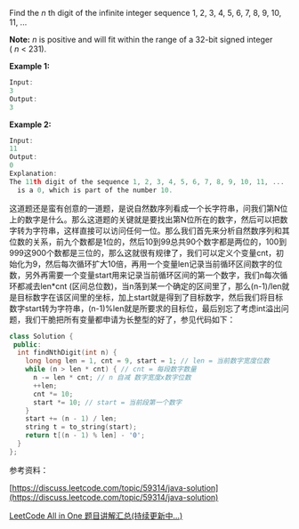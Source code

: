 Find the _n_ th digit of the infinite integer sequence 1, 2, 3, 4, 5, 6, 7, 8, 9, 10, 11, ...

**Note:** _n_ is positive and will fit within the range of a 32-bit signed integer ( _n_ \< 231).

**Example 1:**

```cpp
Input:
3
Output:
3
```

**Example 2:**

```cpp
Input:
11
Output:
0
Explanation:
The 11th digit of the sequence 1, 2, 3, 4, 5, 6, 7, 8, 9, 10, 11, ...
  is a 0, which is part of the number 10.
```

这道题还是蛮有创意的一道题，是说自然数序列看成一个长字符串，问我们第N位上的数字是什么。那么这道题的关键就是要找出第N位所在的数字，然后可以把数字转为字符串，这样直接可以访问任何一位。那么我们首先来分析自然数序列和其位数的关系，前九个数都是1位的，然后10到99总共90个数字都是两位的，100到999这900个数都是三位的，那么这就很有规律了，我们可以定义个变量cnt，初始化为9，然后每次循环扩大10倍，再用一个变量len记录当前循环区间数字的位数，另外再需要一个变量start用来记录当前循环区间的第一个数字，我们n每次循环都减去len\*cnt (区间总位数)，当n落到某一个确定的区间里了，那么(n-1)/len就是目标数字在该区间里的坐标，加上start就是得到了目标数字，然后我们将目标数字start转为字符串，(n-1)%len就是所要求的目标位，最后别忘了考虑int溢出问题，我们干脆把所有变量都申请为长整型的好了，参见代码如下：

```cpp
class Solution {
 public:
  int findNthDigit(int n) {
    long long len = 1, cnt = 9, start = 1; // len = 当前数字宽度位数
    while (n > len * cnt) { // cnt = 每段数字数量
      n -= len * cnt; // n 自减 数字宽度x数字位数
      ++len;
      cnt *= 10;
      start *= 10; // start = 当前段第一个数字
    }
    start += (n - 1) / len;
    string t = to_string(start);
    return t[(n - 1) % len] - '0';
  }
};
```

参考资料：

[https://discuss.leetcode.com/topic/59314/java-solution](https://discuss.leetcode.com/topic/59314/java-solution)

[LeetCode All in One 题目讲解汇总(持续更新中...)](http://www.cnblogs.com/grandyang/p/4606334.html)
